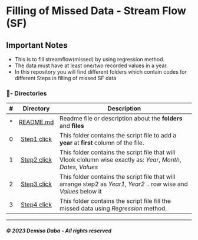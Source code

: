 
# Filling of Missed Data - Stream Flow (SF)

## Important Notes
- This is to fill streamflow(missed) by using regression method.
- The data must have at least one/two recorded values in a year.
- In this repository you will find different folders which contain codes for different Steps in filling of missed SF data


### :file_folder:- Directories

#|Directory|Description
---|:---:|---
*|[README.md](./README.md)| Readme file or description about the **folders** and __files__
0|[Step1 click](./Step1)|This folder contains the script file to add a __year__ at __first__ column of the file.
1|[Step2 click](./Step2)| This folder contains the script file that will Vlook clolumn wise exactly as: _Year_,	_Month_,	_Dates_, _Values_
2|[Step3 click](./Step3)| This folder contains the script file that will arrange step2 as _Year1_, _Year2_ .. row wise and _Values_ below it
3|[Step4 click](./Step4)| This folder contains the script file fill the missed data using _Regression_ method.


---
##### © 2023 **Demiso Daba - All rights reserved**
